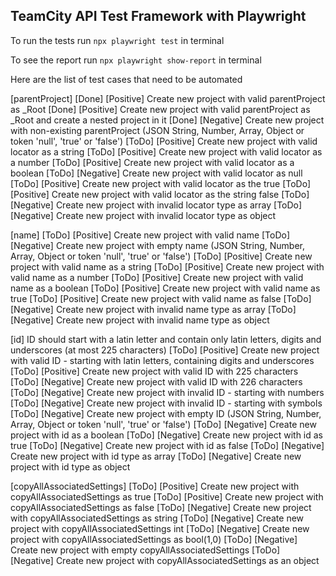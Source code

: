 ## TeamCity API Test Framework with Playwright

To run the tests run `npx playwright test` in terminal

To see the report run `npx playwright show-report` in terminal

Here are the list of test cases that need to be automated

[parentProject]
[Done] [Positive] Create new project with valid parentProject as \_Root
[Done] [Positive] Create new project with valid parentProject as \_Root and create a nested project in it
[Done] [Negative] Create new project with non-existing parentProject
(JSON String, Number, Array, Object or token 'null', 'true' or 'false')
[ToDo] [Positive] Create new project with valid locator as a string
[ToDo] [Positive] Create new project with valid locator as a number
[ToDo] [Positive] Create new project with valid locator as a boolean
[ToDo] [Negative] Create new project with valid locator as null
[ToDo] [Positive] Create new project with valid locator as the true
[ToDo] [Positive] Create new project with valid locator as the string false
[ToDo] [Negative] Create new project with invalid locator type as array
[ToDo] [Negative] Create new project with invalid locator type as object

[name]
[ToDo] [Positive] Create new project with valid name
[ToDo] [Negative] Create new project with empty name
(JSON String, Number, Array, Object or token 'null', 'true' or 'false')
[ToDo] [Positive] Create new project with valid name as a string
[ToDo] [Positive] Create new project with valid name as a number
[ToDo] [Positive] Create new project with valid name as a boolean
[ToDo] [Positive] Create new project with valid name as true
[ToDo] [Positive] Create new project with valid name as false
[ToDo] [Negative] Create new project with invalid name type as array
[ToDo] [Negative] Create new project with invalid name type as object

[id] ID should start with a latin letter and contain only latin letters, digits and underscores (at most 225 characters)
[ToDo] [Positive] Create new project with valid ID - starting with latin letters, containing digits and underscores
[ToDo] [Positive] Create new project with valid ID with 225 characters
[ToDo] [Negative] Create new project with valid ID with 226 characters
[ToDo] [Negative] Create new project with invalid ID - starting with numbers
[ToDo] [Negative] Create new project with invalid ID - starting with symbols
[ToDo] [Negative] Create new project with empty ID
(JSON String, Number, Array, Object or token 'null', 'true' or 'false')
[ToDo] [Negative] Create new project with id as a boolean
[ToDo] [Negative] Create new project with id as true
[ToDo] [Negative] Create new project with id as false
[ToDo] [Negative] Create new project with id type as array
[ToDo] [Negative] Create new project with id type as object

[copyAllAssociatedSettings]
[ToDo] [Positive] Create new project with copyAllAssociatedSettings as true
[ToDo] [Positive] Create new project with copyAllAssociatedSettings as false
[ToDo] [Negative] Create new project with copyAllAssociatedSettings as string
[ToDo] [Negative] Create new project with copyAllAssociatedSettings int
[ToDo] [Negative] Create new project with copyAllAssociatedSettings as bool(1,0)
[ToDo] [Negative] Create new project with empty copyAllAssociatedSettings
[ToDo] [Negative] Create new project with copyAllAssociatedSettings as an object
